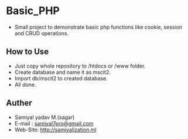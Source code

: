 # Basic_PHP

- Small project to demonstrate basic php functions like cookie, session and CRUD operations.

## How to Use

- Just copy whole repository to /htdocs or /www folder.
- Create database and name it as mscit2.
- Import db/mscit2 to created database.
- All done.
  
## Auther

- Samiyal yadav M.(sagar)
- E-mail : samiyal7pro@gmail.com
- Web-Site: <http://samiyalization.ml>
